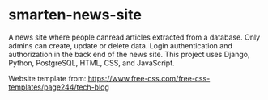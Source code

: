 # smarten-news-site
A news site where people canread articles extracted from a database. Only admins can create, update or delete data. Login authentication and authorization in the back end of the news site. This project uses Django, Python, PostgreSQL, HTML, CSS, and JavaScript.

Website template from: https://www.free-css.com/free-css-templates/page244/tech-blog
